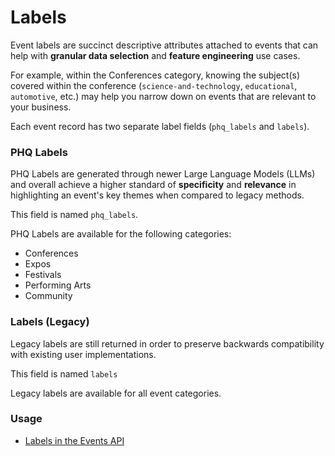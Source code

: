 # Labels

Event labels are succinct descriptive attributes attached to events that can help with **granular data selection** and **feature engineering** use cases.&#x20;

For example, within the Conferences category, knowing the subject(s) covered within the conference (`science-and-technology`, `educational`, `automotive`, etc.) may help you narrow down on events that are relevant to your business.&#x20;

Each event record has two separate label fields (`phq_labels` and `labels`).

### PHQ Labels

PHQ Labels are generated through newer Large Language Models (LLMs) and overall achieve a higher standard of **specificity** and **relevance** in highlighting an event's key themes when compared to legacy methods.

This field is named `phq_labels`.

PHQ Labels are available for the following categories:

* Conferences
* Expos
* Festivals
* Performing Arts
* Community

### Labels (Legacy)

Legacy labels are still returned in order to preserve backwards compatibility with existing user implementations.

This field is named `labels`

Legacy labels are available for all event categories.

### Usage

* [Labels in the Events API](../../api/events/search-events.md#query-parameters)
